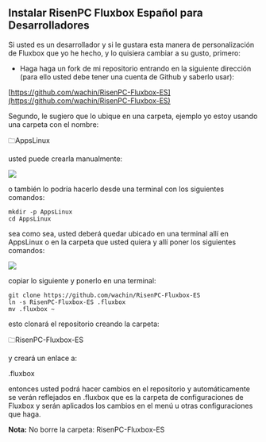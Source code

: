## Instalar RisenPC Fluxbox Español para Desarrolladores

Si usted es un desarrollador y si le gustara esta manera de personalización de Fluxbox que yo he hecho, y lo quisiera cambiar a su gusto, primero:

- Haga haga un fork de mi repositorio entrando en la siguiente dirección (para ello usted debe tener una cuenta de Github y saberlo usar):

[https://github.com/wachin/RisenPC-Fluxbox-ES](https://github.com/wachin/RisenPC-Fluxbox-ES)

Segundo, le sugiero que lo ubique en una carpeta, ejemplo yo estoy usando una carpeta con el nombre:

🗀AppsLinux

usted puede crearla manualmente:

![](/home/wachin/Dev-wachin/RisenPC-Fluxbox-ES/vx_images/300784791826807.png)

o también lo podría hacerlo desde una terminal con los siguientes comandos:

```
mkdir -p AppsLinux
cd AppsLinux
```

sea como sea, usted deberá quedar ubicado en una terminal allí en AppsLinux o en la carpeta que usted quiera y allí poner los siguientes comandos: 

![](/home/wachin/Dev-wachin/RisenPC-Fluxbox-ES/vx_images/509041601615899.png)

copiar lo siguiente y ponerlo en una terminal:

```
git clone https://github.com/wachin/RisenPC-Fluxbox-ES
ln -s RisenPC-Fluxbox-ES .fluxbox
mv .fluxbox ~
```

esto clonará el repositorio creando la carpeta:

🗀RisenPC-Fluxbox-ES

y creará un enlace a:

.fluxbox

entonces usted podrá hacer cambios en el repositorio y automáticamente se verán reflejados en .fluxbox que es la carpeta de configuraciones de Fluxbox y serán aplicados los cambios en el menú u otras configuraciones que haga.

**Nota:** No borre la carpeta: RisenPC-Fluxbox-ES